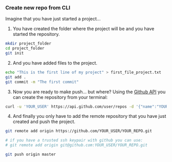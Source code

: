 ### Create new repo from CLI
Imagine that you have just started a project...

1. You have created the folder where the project will be and you have started the repository.

```bash
mkdir project_folder
cd project_folder
git init
```

2. And you have added files to the project.
```bash
echo "This is the first line of my project" > first_file_project.txt
git add .
git commit -m "The first commit"
```

3. Now you are ready to make push... but where? Using the [Github API](https://developer.github.com/v3/repos/#create "Github's Developer site") you can create the repository from your terminal:

```bash
curl -u 'YOUR_USER' https://api.github.com/user/repos -d '{"name":"YOUR_REPO"}'
```

4. And finally you only have to add the remote repository that you have just created and push the project.

```bash
git remote add origin https://github.com/YOUR_USER/YOUR_REPO.git

# if you have a trusted ssh keypair with github you can use:
# git remote add origin git@github.com:YOUR_USER/YOUR_REPO.git

git push origin master
```
